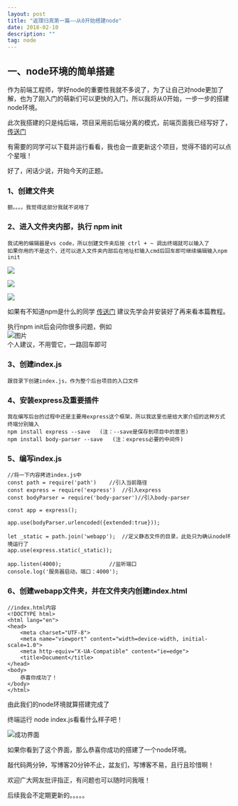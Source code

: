 ```yaml
---
layout: post
title: "返璞归真第一篇——从0开始搭建node"
date: 2018-02-10  
description: ""
tag: node
---
```


## 一、node环境的简单搭建  
作为前端工程师，学好node的重要性我就不多说了，为了让自己对node更加了解，也为了刚入门的萌新们可以更快的入门，所以我将从0开始，一步一步的搭建node环境。  

此次我搭建的只是纯后端，项目采用前后端分离的模式，前端页面我已经写好了，[传送门](https://github.com/royalzhao/sqylztc "项目前端")  

有需要的同学可以下载并运行看看，我也会一直更新这个项目，觉得不错的可以点个星哦！  

好了，闲话少说，开始今天的正题。  
### 1、创建文件夹  
	额。。。。我觉得这部分我就不说啥了     
	
### 2、进入文件夹内部，执行 npm init
	我试用的编辑器是vs code，所以创建文件夹后按 ctrl + ~ 调出终端就可以输入了  
    如果你用的不是这个，还可以进入文件夹内部后在地址栏输入cmd后回车即可继续编辑输入npm init  
![](https://i.imgur.com/UHSoHk1.png)  

![](https://i.imgur.com/U7h0BMN.png)

![](https://i.imgur.com/1MkUMdN.png)

如果有不知道npm是什么的同学 [传送门](http://www.runoob.com/nodejs/nodejs-npm.html "传送门") 建议先学会并安装好了再来看本篇教程。  

执行npm init后会问你很多问题，例如  
![图片](https://i.imgur.com/MQKboDk.png)  
个人建议，不用管它，一路回车即可  

### 3、创建index.js  
	跟目录下创建index.js，作为整个后台项目的入口文件  

### 4、安装express及重要插件  
	我在编写后台的过程中还是主要用express这个框架，所以我这里也是给大家介绍的这种方式  
	终端分别输入  
	npm install express --save   (注：--save是保存到项目中的意思)
	npm install body-parser --save   (注：express必要的中间件)

### 5、编写index.js
	//将一下内容拷进index.js中
	const path = require('path')	//引入当前路径
	const express = require('express')	//引入express
	const bodyParser = require('body-parser')//引入body-parser
	
	const app = express();
	
	app.use(bodyParser.urlencoded({extended:true}));
	
	let _static = path.join('webapp');	//定义静态文件的目录，此处只为确认node环境运行了
	app.use(express.static(_static));
	
	app.listen(4000);				//监听端口
	console.log('服务器启动，端口：4000');

### 6、创建webapp文件夹，并在文件夹内创建index.html
	//index.html内容
	<!DOCTYPE html>
	<html lang="en">
	<head>
	    <meta charset="UTF-8">
	    <meta name="viewport" content="width=device-width, initial-scale=1.0">
	    <meta http-equiv="X-UA-Compatible" content="ie=edge">
	    <title>Document</title>
	</head>
	<body>
	    恭喜你成功了！
	</body>
	</html>

由此我们的node环境就算搭建完成了  

终端运行 node index.js看看什么样子吧！  

![成功界面](https://i.imgur.com/wRvn2XL.png) 

如果你看到了这个界面，那么恭喜你成功的搭建了一个node环境。  

敲代码两分钟，写博客20分钟不止，盆友们，写博客不易，且行且珍惜啊！  

欢迎广大网友批评指正，有问题也可以随时问我哦！  

后续我会不定期更新的。。。。。